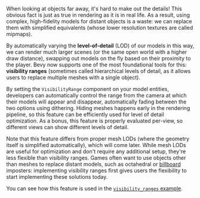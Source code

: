 <!-- Implement visibility ranges, also known as hierarchical levels of detail (HLODs). -->
<!-- https://github.com/bevyengine/bevy/pull/12916 -->

When looking at objects far away, it's hard to make out the details!
This obvious fact is just as true in rendering as it is in real life.
As a result, using complex, high-fidelity models for distant objects is a waste: we can replace them with simplified equivalents (whose lower resolution textures are called mipmaps).

By automatically varying the **level-of-detail** (LOD) of our models in this way, we can render much larger scenes (or the same open world with a higher draw distance), swapping out models on the fly based on their proximity to the player.
Bevy now supports one of the most foundational tools for this: **visibility ranges** (sometimes called hierarchical levels of detail, as it allows users to replace multiple meshes with a single object).

By setting the `VisibilityRange` component on your model entities, developers can automatically control the range from the camera at which their models will appear and disappear, automatically fading between the two options using dithering.
Hiding meshes happens early in the rendering pipeline, so this feature can be efficiently used for level of detail optimization.
As a bonus, this feature is properly evaluated per-view, so different views can show different levels of detail.

Note that this feature differs from proper mesh LODs (where the geometry itself is simplified automatically), which will come later.
While mesh LODs are useful for optimization and don't require any additional setup, they're less flexible than visibility ranges.
Games often want to use objects other than meshes to replace distant models, such as octahedral or [billboard](https://github.com/bevyengine/bevy/issues/3688) imposters: implementing visibility ranges first gives users the flexibility to start implementing these solutions today.

You can see how this feature is used in the [`visibility_ranges` example](https://github.com/bevyengine/bevy/blob/main/examples/3d/visibility_range.rs).

